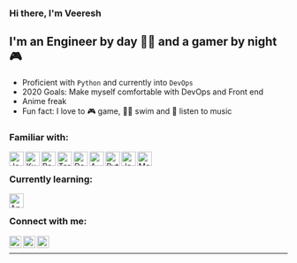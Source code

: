 ### Hi there, I'm Veeresh 

## I'm an Engineer by day 👨‍💼 and a gamer by night 🎮 
-  Proficient with `Python` and currently into `DevOps` 
-  2020 Goals: Make myself comfortable with DevOps and Front end 
- Anime freak 
-  Fun fact: I love to  🎮 game, 🏊‍♂️ swim and 🎵 listen to music



### Familiar with:

<img align="left" alt="Jenkins" width="26px" src="https://cdn.jsdelivr.net/npm/simple-icons@3.4.0/icons/jenkins.svg" />
<img align="left" alt="Kubernetes" width="26px" src="https://cdn.jsdelivr.net/npm/simple-icons@3.4.0/icons/kubernetes.svg" />
<img align="left" alt="Rancher" width="26px" src="https://cdn.jsdelivr.net/npm/simple-icons@3.4.0/icons/rancher.svg" />
<img align="left" alt="Terraform" width="26px" src="https://cdn.jsdelivr.net/npm/simple-icons@3.4.0/icons/terraform.svg" />
<img align="left" alt="Docker" width="26px" src="https://cdn.jsdelivr.net/npm/simple-icons@3.4.0/icons/docker.svg" />
<img align="left" alt="AWS" width="26px" src="https://cdn.jsdelivr.net/npm/simple-icons@3.4.0/icons/amazonaws.svg" />
<img align="left" alt="Python" width="26px" src="https://cdn.jsdelivr.net/npm/simple-icons@3.4.0/icons/python.svg" />
<img align="left" alt="JavaScript" width="26px" src="https://cdn.jsdelivr.net/npm/simple-icons@3.4.0/icons/javascript.svg" />
<img align="left" alt="MongoDB" width="26px" src="https://cdn.jsdelivr.net/npm/simple-icons@3.4.0/icons/mongodb.svg" />

<br/>

### Currently learning:

<img align="left" alt="Ansible" width="26px" src="https://cdn.jsdelivr.net/npm/simple-icons@3.4.0/icons/ansible.svg" />

<br />

### Connect with me:


[<img align="left" alt="Veeresh | LinkedIn" width="22px" src="https://cdn.jsdelivr.net/npm/simple-icons@v3/icons/linkedin.svg" />][linkedin]
[<img align="left" alt="Veeresh | Twitter" width="22px" src="https://cdn.jsdelivr.net/npm/simple-icons@v3/icons/twitter.svg" />][twitter]
[<img align="left" alt="Veeresh | Gmail" width="22px" src="https://cdn.jsdelivr.net/npm/simple-icons@3.4.0/icons/gmail.svg" />][gmail]

<br />

---

[linkedin]: https://www.linkedin.com/in/VeereshBasawaraj
[twitter]: https://twitter.com/Veeresh_B_
[gmail]: mailto:veeresh.angadimath@gmail.com

